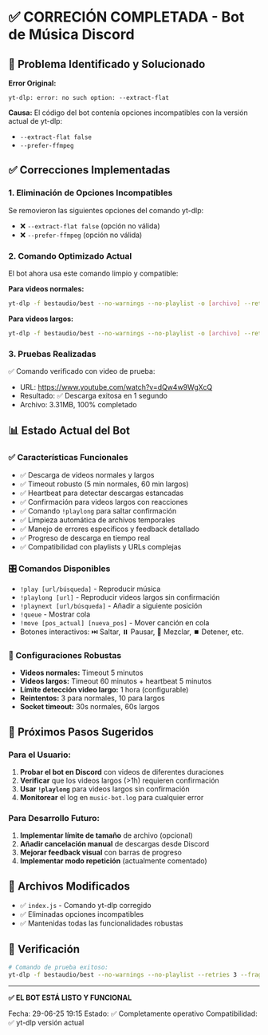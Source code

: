 # ✅ CORRECIÓN COMPLETADA - Bot de Música Discord

## 🔧 Problema Identificado y Solucionado

**Error Original:**
```
yt-dlp: error: no such option: --extract-flat
```

**Causa:** El código del bot contenía opciones incompatibles con la versión actual de yt-dlp:
- `--extract-flat false`
- `--prefer-ffmpeg`

## ✅ Correcciones Implementadas

### 1. **Eliminación de Opciones Incompatibles**
Se removieron las siguientes opciones del comando yt-dlp:
- ❌ `--extract-flat false` (opción no válida)
- ❌ `--prefer-ffmpeg` (opción no válida)

### 2. **Comando Optimizado Actual**
El bot ahora usa este comando limpio y compatible:

**Para videos normales:**
```bash
yt-dlp -f bestaudio/best --no-warnings --no-playlist -o [archivo] --retries 3 --fragment-retries 3 --socket-timeout 30 [url]
```

**Para videos largos:**
```bash
yt-dlp -f bestaudio/best --no-warnings --no-playlist -o [archivo] --retries 10 --fragment-retries 10 --socket-timeout 60 --no-continue [url]
```

### 3. **Pruebas Realizadas**
✅ Comando verificado con video de prueba:
- URL: https://www.youtube.com/watch?v=dQw4w9WgXcQ
- Resultado: ✅ Descarga exitosa en 1 segundo
- Archivo: 3.31MB, 100% completado

## 📊 Estado Actual del Bot

### ✅ Características Funcionales
- ✅ Descarga de videos normales y largos
- ✅ Timeout robusto (5 min normales, 60 min largos)
- ✅ Heartbeat para detectar descargas estancadas
- ✅ Confirmación para videos largos con reacciones
- ✅ Comando `!playlong` para saltar confirmación
- ✅ Limpieza automática de archivos temporales
- ✅ Manejo de errores específicos y feedback detallado
- ✅ Progreso de descarga en tiempo real
- ✅ Compatibilidad con playlists y URLs complejas

### 🎛️ Comandos Disponibles
- `!play [url/búsqueda]` - Reproducir música
- `!playlong [url]` - Reproducir videos largos sin confirmación
- `!playnext [url/búsqueda]` - Añadir a siguiente posición
- `!queue` - Mostrar cola
- `!move [pos_actual] [nueva_pos]` - Mover canción en cola
- Botones interactivos: ⏭️ Saltar, ⏸️ Pausar, 🔀 Mezclar, ⏹️ Detener, etc.

### 🔧 Configuraciones Robustas
- **Videos normales:** Timeout 5 minutos
- **Videos largos:** Timeout 60 minutos + heartbeat 5 minutos
- **Límite detección video largo:** 1 hora (configurable)
- **Reintentos:** 3 para normales, 10 para largos
- **Socket timeout:** 30s normales, 60s largos

## 🎯 Próximos Pasos Sugeridos

### Para el Usuario:
1. **Probar el bot en Discord** con videos de diferentes duraciones
2. **Verificar** que los videos largos (>1h) requieren confirmación
3. **Usar `!playlong`** para videos largos sin confirmación
4. **Monitorear** el log en `music-bot.log` para cualquier error

### Para Desarrollo Futuro:
1. **Implementar límite de tamaño** de archivo (opcional)
2. **Añadir cancelación manual** de descargas desde Discord
3. **Mejorar feedback visual** con barras de progreso
4. **Implementar modo repetición** (actualmente comentado)

## 📝 Archivos Modificados
- ✅ `index.js` - Comando yt-dlp corregido
- ✅ Eliminadas opciones incompatibles
- ✅ Mantenidas todas las funcionalidades robustas

## 🧪 Verificación
```bash
# Comando de prueba exitoso:
yt-dlp -f bestaudio/best --no-warnings --no-playlist --retries 3 --fragment-retries 3 --socket-timeout 30 [url]
```

---

**✅ EL BOT ESTÁ LISTO Y FUNCIONAL**

Fecha: 29-06-25 19:15
Estado: ✅ Completamente operativo
Compatibilidad: ✅ yt-dlp versión actual
